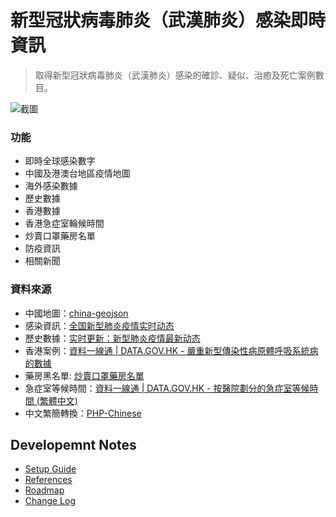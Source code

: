 # 新型冠狀病毒肺炎（武漢肺炎）感染即時資訊 #
> 取得新型冠狀病毒肺炎（武漢肺炎）感染的確診、疑似、治癒及死亡案例數目。

![截圖](docs/screen-v1.13.0.png)

### 功能 ###
* 即時全球感染數字
* 中國及港澳台地區疫情地圖
* 海外感染數據
* 歷史數據
* 香港數據
* 香港急症室輪候時間
* 炒賣口罩藥房名單
* 防疫資訊
* 相關新聞

### 資料來源 ###
* 中國地圖：[china-geojson](https://github.com/yezongyang/china-geojson)
* 感染資訊：[全国新型肺炎疫情实时动态](https://ncov.dxy.cn/ncovh5/view/pneumonia)
* 歷史數據：[实时更新：新型肺炎疫情最新动态](https://news.qq.com/zt2020/page/feiyan.htm#prevent)
* 香港案例：[資料一線通 | DATA.GOV.HK - 嚴重新型傳染性病原體呼吸系統病的數據](https://data.gov.hk/tc-data/dataset/hk-dh-chpsebcddr-novel-infectious-agent)
* 藥房黑名單: [炒賣口罩藥房名單](https://docs.google.com/spreadsheets/d/1x4gHNkS5cfKO8qi-MIp7EiNZP2m5zhK-yv9XSseZqmA/edit#gid=225766462)
* 急症室等候時間：[資料一線通 | DATA.GOV.HK - 按醫院劃分的急症室等候時間 (繁體中文)](https://data.gov.hk/tc-data/dataset/hospital-hadata-ae-waiting-time/resource/9fe0ddc4-e56a-4073-95ae-134b4c0ab3b1)
* 中文繁簡轉換：[PHP-Chinese](https://github.com/steelywing/PHP-Chinese)

## Developemnt Notes ##
* [Setup Guide](docs/DEVELOPMENT_NOTES.md)
* [References](docs/REFERENCES.md)
* [Roadmap](docs/ROADMAP.md)
* [Change Log](CHANGELOG.md)
